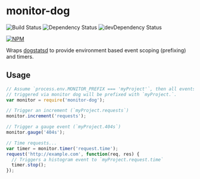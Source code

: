 # monitor-dog

![Build Status](https://travis-ci.org/Runnable/monitor-dog.svg?branch=master)
![Dependency Status](https://david-dm.org/Runnable/monitor-dog.svg)
![devDependency Status](https://david-dm.org/Runnable/monitor-dog/dev-status.svg)

[![NPM](https://nodei.co/npm/monitor-dog.png?compact=true)](https://nodei.co/npm/monitor-dog)

Wraps [dogstatsd](https://www.npmjs.com/package/node-dogstatsd) to provide
environment based event scoping (prefixing) and timers.

## Usage

```js
// Assume `process.env.MONITOR_PREFIX === 'myProject'`, then all events
// triggered via monitor dog will be prefixed with `myProject.`.
var monitor = require('monitor-dog');

// Trigger an increment (`myProject.requests`)
monitor.increment('requests');

// Trigger a gauge event (`myProject.404s`)
monitor.gauge('404s');

// Time requests...
var timer = monitor.timer('request.time');
request('http://example.com', function(req, res) {
  // Triggers a histogram event to `myProject.request.time`
  timer.stop();
});
```
